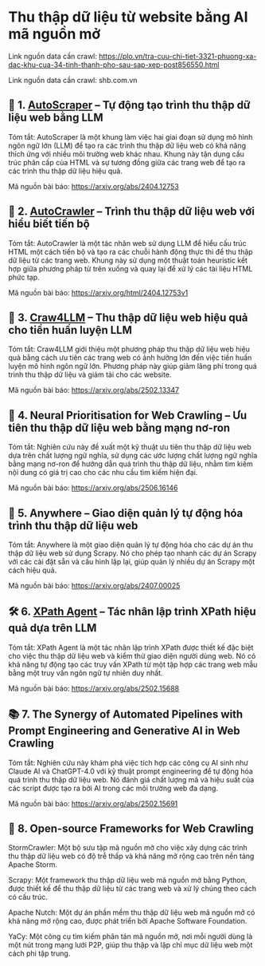 # Thu thập dữ liệu từ website bằng AI mã nguồn mở

Link nguồn data cần crawl: https://plo.vn/tra-cuu-chi-tiet-3321-phuong-xa-dac-khu-cua-34-tinh-thanh-pho-sau-sap-xep-post856550.html

Link nguồn data cần crawl: shb.com.vn

## 🧠 1. [AutoScraper](https://github.com/AutoScraper/AutoScraper) – Tự động tạo trình thu thập dữ liệu web bằng LLM
Tóm tắt: AutoScraper là một khung làm việc hai giai đoạn sử dụng mô hình ngôn ngữ lớn (LLM) để tạo ra các trình thu thập dữ liệu web có khả năng thích ứng với nhiều môi trường web khác nhau. Khung này tận dụng cấu trúc phân cấp của HTML và sự tương đồng giữa các trang web để tạo ra các trình thu thập dữ liệu hiệu quả. 

Mã nguồn bài báo: https://arxiv.org/abs/2404.12753

## 🤖 2. [AutoCrawler](https://arxiv.org/html/2404.12753v1) – Trình thu thập dữ liệu web với hiểu biết tiến bộ
Tóm tắt: AutoCrawler là một tác nhân web sử dụng LLM để hiểu cấu trúc HTML một cách tiến bộ và tạo ra các chuỗi hành động thực thi để thu thập dữ liệu từ các trang web. Khung này sử dụng một thuật toán heuristic kết hợp giữa phương pháp từ trên xuống và quay lại để xử lý các tài liệu HTML phức tạp. 

Mã nguồn bài báo: https://arxiv.org/html/2404.12753v1

## 🧭 3. [Craw4LLM](https://github.com/cxcscmu/Craw4LLM) – Thu thập dữ liệu web hiệu quả cho tiền huấn luyện LLM
Tóm tắt: Craw4LLM giới thiệu một phương pháp thu thập dữ liệu web hiệu quả bằng cách ưu tiên các trang web có ảnh hưởng lớn đến việc tiền huấn luyện mô hình ngôn ngữ lớn. Phương pháp này giúp giảm lãng phí trong quá trình thu thập dữ liệu và giảm tải cho các website. 

Mã nguồn bài báo: https://arxiv.org/abs/2502.13347

## 🧠 4. Neural Prioritisation for Web Crawling – Ưu tiên thu thập dữ liệu web bằng mạng nơ-ron
Tóm tắt: Nghiên cứu này đề xuất một kỹ thuật ưu tiên thu thập dữ liệu web dựa trên chất lượng ngữ nghĩa, sử dụng các ước lượng chất lượng ngữ nghĩa bằng mạng nơ-ron để hướng dẫn quá trình thu thập dữ liệu, nhằm tìm kiếm nội dung có giá trị cao cho các nhu cầu tìm kiếm hiện đại. 

Mã nguồn bài báo: https://arxiv.org/abs/2506.16146

## 🧰 5. Anywhere – Giao diện quản lý tự động hóa trình thu thập dữ liệu web
Tóm tắt: Anywhere là một giao diện quản lý tự động hóa cho các dự án thu thập dữ liệu web sử dụng Scrapy. Nó cho phép tạo nhanh các dự án Scrapy với các cài đặt sẵn và cấu hình lặp lại, giúp quản lý nhiều dự án Scrapy một cách hiệu quả. 

Mã nguồn bài báo: https://arxiv.org/abs/2407.00025

## 🛠️ 6. [XPath Agent](https://github.com/eavae/feilian) – Tác nhân lập trình XPath hiệu quả dựa trên LLM
Tóm tắt: XPath Agent là một tác nhân lập trình XPath được thiết kế đặc biệt cho việc thu thập dữ liệu web và kiểm thử giao diện người dùng web. Nó có khả năng tự động tạo các truy vấn XPath từ một tập hợp các trang web mẫu bằng một truy vấn ngôn ngữ tự nhiên duy nhất.

Mã nguồn bài báo: https://arxiv.org/abs/2502.15688

## 📚 7. The Synergy of Automated Pipelines with Prompt Engineering and Generative AI in Web Crawling
Tóm tắt: Nghiên cứu này khám phá việc tích hợp các công cụ AI sinh như Claude AI và ChatGPT-4.0 với kỹ thuật prompt engineering để tự động hóa quá trình thu thập dữ liệu web. Nó đánh giá chất lượng mã và hiệu suất của các script được tạo ra bởi AI trong các môi trường web đa dạng. 

Mã nguồn bài báo: https://arxiv.org/abs/2502.15691

## 🧩 8. Open-source Frameworks for Web Crawling
StormCrawler: Một bộ sưu tập mã nguồn mở cho việc xây dựng các trình thu thập dữ liệu web có độ trễ thấp và khả năng mở rộng cao trên nền tảng Apache Storm. 

Scrapy: Một framework thu thập dữ liệu web mã nguồn mở bằng Python, được thiết kế để thu thập dữ liệu từ các trang web và xử lý chúng theo cách có cấu trúc. 

Apache Nutch: Một dự án phần mềm thu thập dữ liệu web mã nguồn mở có khả năng mở rộng cao, được phát triển bởi Apache Software Foundation. 

YaCy: Một công cụ tìm kiếm phân tán mã nguồn mở, nơi mỗi người dùng là một nút trong mạng lưới P2P, giúp thu thập và lập chỉ mục dữ liệu web một cách phi tập trung. 
